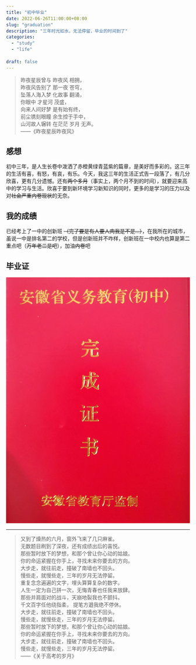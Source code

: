 ```yaml
---
title: "初中毕业"
date: 2022-06-26T11:00:00+08:00
slug: "graduation"
description: "三年时光如水，无法停留，毕业的时间到了"
categories:
  - "study"
  - "life"

draft: false
---
```


> 昨夜星辰曾与 昨夜风 相拥，  
> 昨夜风告别了 那一夜 苍穹，  
> 坠落人海入梦 化故事 翻涌，  
> 你眼中 才星河 茂盛，  
> 向来人间好梦 是有始有终，  
> 前尘镌刻眼瞳 余生控于手中，  
> 山河故人辗转 在茫茫 岁月 无声。  
>               ——《昨夜星辰昨夜风》  

## 感想  
初中三年，是人生长卷中泼洒了赤橙黄绿青蓝紫的篇章，是美好而多彩的。这三年的生活有喜，有怒，有哀，有乐。今天，我这三年的生活正式告一段落了，有几分欣喜，更有几分遗憾。还有~~两个多月~~（事实上，两个月不到的时间），就要迎来高中的学习与生活。欣喜于要到新环境学习新知识的同时，更多的是学习的压力以及对~~社会严重内卷现状~~的无奈。  
  
## 我的成绩  
已经考上了一中的创新班 ~~（完了要是有人要人肉我是不是...）~~，在我所在的城市，虽说一中是排名第二的学校，但是创新班并不咋样，创新班在一中校内也算是第二重点吧（~~万年老二是吧~~），加油~~内卷~~吧  
  
## 毕业证  
![毕业证(≧▽≦)](graduation_cert.jpg)

---

> 又到了燥热的六月，窗外飞来了几只麻雀。  
> 无数题目刷到了深夜，还有成绩出后的喜悦。  
> 那些暂时放下的梦想，和那个曾让你心动的姑娘。  
> 你的命运紧握在你手上，寻找未来你要去的方向。  
> 大步走，就往前走，撞破了南墙也不回头。  
> 慢些走，就慢些走，三年的岁月无法停留。  
> 重复念念遍遍的文字，埋头算算复杂的数字。  
> 人生一定为自己拼一次，无悔青春也任我来放肆。  
> 那些并肩面对的战斗，天崩地裂我也不颤抖。  
> 千文百字任他绕指柔， 提笔方遒我绝不停休。  
> 大步走，就往前走，撞破了南墙也不回头。  
> 慢些走，就慢些走，三年的岁月无法停留。  
> 那些暂时放下的梦想，和那个曾让你心动的姑娘。  
> 你的命运紧握在你手上，寻找未来你要去的方向。  
> 大步走，就往前走，撞破了南墙也不回头。  
> 慢些走，就慢些走，三年的岁月无法停留。  
> ——《关于高考的岁月》

